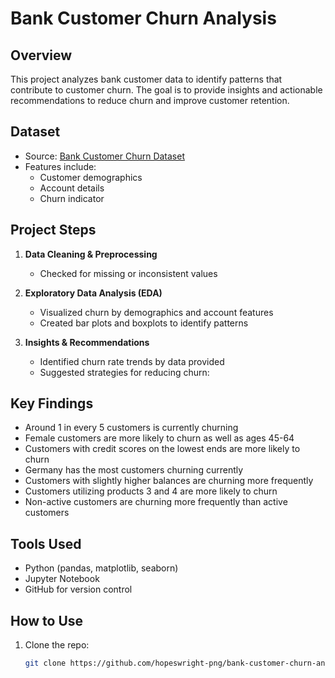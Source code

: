 # Bank Customer Churn Analysis

## Overview
This project analyzes bank customer data to identify patterns that contribute to customer churn. The goal is to provide insights and actionable recommendations to reduce churn and improve customer retention.

## Dataset
- Source: [Bank Customer Churn Dataset](https://www.kaggle.com/datasets)
- Features include:
  - Customer demographics
  - Account details
  - Churn indicator

## Project Steps
1. **Data Cleaning & Preprocessing**
   - Checked for missing or inconsistent values

2. **Exploratory Data Analysis (EDA)**
   - Visualized churn by demographics and account features
   - Created bar plots and boxplots to identify patterns

3. **Insights & Recommendations**
   - Identified churn rate trends by data provided 
   - Suggested strategies for reducing churn:

## Key Findings
- Around 1 in every 5 customers is currently churning
- Female customers are more likely to churn as well as ages 45-64
- Customers with credit scores on the lowest ends are more likely to churn
- Germany has the most customers churning currently
- Customers with slightly higher balances are churning more frequently
- Customers utilizing products 3 and 4 are more likely to churn
- Non-active customers are churning more frequently than active customers

## Tools Used
- Python (pandas, matplotlib, seaborn)
- Jupyter Notebook
- GitHub for version control

## How to Use
1. Clone the repo:  
   ```bash
   git clone https://github.com/hopeswright-png/bank-customer-churn-analysis.git
